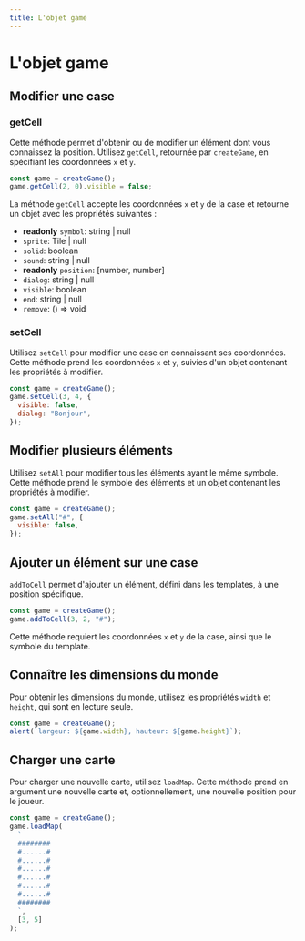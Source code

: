 ```yaml
---
title: L'objet game
---
```


# L'objet game

## Modifier une case

### getCell

Cette méthode permet d'obtenir ou de modifier un élément dont vous connaissez la position. Utilisez `getCell`, retournée par `createGame`, en spécifiant les coordonnées `x` et `y`.

```js
const game = createGame();
game.getCell(2, 0).visible = false;
```

La méthode `getCell` accepte les coordonnées `x` et `y` de la case et retourne un objet avec les propriétés suivantes :

- **readonly** `symbol`: string | null
- `sprite`: Tile | null
- `solid`: boolean
- `sound`: string | null
- **readonly** `position`: [number, number]
- `dialog`: string | null
- `visible`: boolean
- `end`: string | null
- `remove`: () => void

### setCell

Utilisez `setCell` pour modifier une case en connaissant ses coordonnées. Cette méthode prend les coordonnées `x` et `y`, suivies d'un objet contenant les propriétés à modifier.

```js
const game = createGame();
game.setCell(3, 4, {
  visible: false,
  dialog: "Bonjour",
});
```

## Modifier plusieurs éléments

Utilisez `setAll` pour modifier tous les éléments ayant le même symbole. Cette méthode prend le symbole des éléments et un objet contenant les propriétés à modifier.

```js
const game = createGame();
game.setAll("#", {
  visible: false,
});
```

## Ajouter un élément sur une case

`addToCell` permet d'ajouter un élément, défini dans les templates, à une position spécifique.

```js
const game = createGame();
game.addToCell(3, 2, "#");
```

Cette méthode requiert les coordonnées `x` et `y` de la case, ainsi que le symbole du template.

## Connaître les dimensions du monde

Pour obtenir les dimensions du monde, utilisez les propriétés `width` et `height`, qui sont en lecture seule.

```js
const game = createGame();
alert(`largeur: ${game.width}, hauteur: ${game.height}`);
```

## Charger une carte

Pour charger une nouvelle carte, utilisez `loadMap`. Cette méthode prend en argument une nouvelle carte et, optionnellement, une nouvelle position pour le joueur.

```js
const game = createGame();
game.loadMap(
  `
  ########
  #......#
  #......#
  #......#
  #......#
  #......#
  #......#
  ########
  `,
  [3, 5]
);
```
